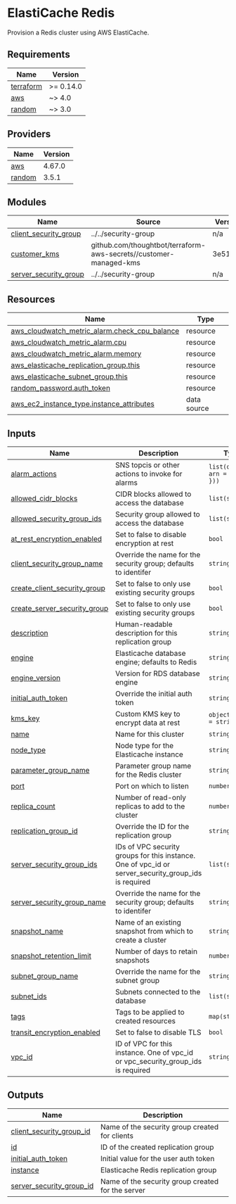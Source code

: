 # ElastiCache Redis

Provision a Redis cluster using AWS ElastiCache.

<!-- BEGIN_TF_DOCS -->
## Requirements

| Name | Version |
|------|---------|
| <a name="requirement_terraform"></a> [terraform](#requirement\_terraform) | >= 0.14.0 |
| <a name="requirement_aws"></a> [aws](#requirement\_aws) | ~> 4.0 |
| <a name="requirement_random"></a> [random](#requirement\_random) | ~> 3.0 |

## Providers

| Name | Version |
|------|---------|
| <a name="provider_aws"></a> [aws](#provider\_aws) | 4.67.0 |
| <a name="provider_random"></a> [random](#provider\_random) | 3.5.1 |

## Modules

| Name | Source | Version |
|------|--------|---------|
| <a name="module_client_security_group"></a> [client\_security\_group](#module\_client\_security\_group) | ../../security-group | n/a |
| <a name="module_customer_kms"></a> [customer\_kms](#module\_customer\_kms) | github.com/thoughtbot/terraform-aws-secrets//customer-managed-kms | 3e5155d |
| <a name="module_server_security_group"></a> [server\_security\_group](#module\_server\_security\_group) | ../../security-group | n/a |

## Resources

| Name | Type |
|------|------|
| [aws_cloudwatch_metric_alarm.check_cpu_balance](https://registry.terraform.io/providers/hashicorp/aws/latest/docs/resources/cloudwatch_metric_alarm) | resource |
| [aws_cloudwatch_metric_alarm.cpu](https://registry.terraform.io/providers/hashicorp/aws/latest/docs/resources/cloudwatch_metric_alarm) | resource |
| [aws_cloudwatch_metric_alarm.memory](https://registry.terraform.io/providers/hashicorp/aws/latest/docs/resources/cloudwatch_metric_alarm) | resource |
| [aws_elasticache_replication_group.this](https://registry.terraform.io/providers/hashicorp/aws/latest/docs/resources/elasticache_replication_group) | resource |
| [aws_elasticache_subnet_group.this](https://registry.terraform.io/providers/hashicorp/aws/latest/docs/resources/elasticache_subnet_group) | resource |
| [random_password.auth_token](https://registry.terraform.io/providers/hashicorp/random/latest/docs/resources/password) | resource |
| [aws_ec2_instance_type.instance_attributes](https://registry.terraform.io/providers/hashicorp/aws/latest/docs/data-sources/ec2_instance_type) | data source |

## Inputs

| Name | Description | Type | Default | Required |
|------|-------------|------|---------|:--------:|
| <a name="input_alarm_actions"></a> [alarm\_actions](#input\_alarm\_actions) | SNS topcis or other actions to invoke for alarms | `list(object({ arn = string }))` | `[]` | no |
| <a name="input_allowed_cidr_blocks"></a> [allowed\_cidr\_blocks](#input\_allowed\_cidr\_blocks) | CIDR blocks allowed to access the database | `list(string)` | `[]` | no |
| <a name="input_allowed_security_group_ids"></a> [allowed\_security\_group\_ids](#input\_allowed\_security\_group\_ids) | Security group allowed to access the database | `list(string)` | `[]` | no |
| <a name="input_at_rest_encryption_enabled"></a> [at\_rest\_encryption\_enabled](#input\_at\_rest\_encryption\_enabled) | Set to false to disable encryption at rest | `bool` | `true` | no |
| <a name="input_client_security_group_name"></a> [client\_security\_group\_name](#input\_client\_security\_group\_name) | Override the name for the security group; defaults to identifer | `string` | `""` | no |
| <a name="input_create_client_security_group"></a> [create\_client\_security\_group](#input\_create\_client\_security\_group) | Set to false to only use existing security groups | `bool` | `true` | no |
| <a name="input_create_server_security_group"></a> [create\_server\_security\_group](#input\_create\_server\_security\_group) | Set to false to only use existing security groups | `bool` | `true` | no |
| <a name="input_description"></a> [description](#input\_description) | Human-readable description for this replication group | `string` | n/a | yes |
| <a name="input_engine"></a> [engine](#input\_engine) | Elasticache database engine; defaults to Redis | `string` | `"redis"` | no |
| <a name="input_engine_version"></a> [engine\_version](#input\_engine\_version) | Version for RDS database engine | `string` | n/a | yes |
| <a name="input_initial_auth_token"></a> [initial\_auth\_token](#input\_initial\_auth\_token) | Override the initial auth token | `string` | `null` | no |
| <a name="input_kms_key"></a> [kms\_key](#input\_kms\_key) | Custom KMS key to encrypt data at rest | `object({ arn = string })` | `null` | no |
| <a name="input_name"></a> [name](#input\_name) | Name for this cluster | `string` | n/a | yes |
| <a name="input_node_type"></a> [node\_type](#input\_node\_type) | Node type for the Elasticache instance | `string` | n/a | yes |
| <a name="input_parameter_group_name"></a> [parameter\_group\_name](#input\_parameter\_group\_name) | Parameter group name for the Redis cluster | `string` | `null` | no |
| <a name="input_port"></a> [port](#input\_port) | Port on which to listen | `number` | `6379` | no |
| <a name="input_replica_count"></a> [replica\_count](#input\_replica\_count) | Number of read-only replicas to add to the cluster | `number` | `1` | no |
| <a name="input_replication_group_id"></a> [replication\_group\_id](#input\_replication\_group\_id) | Override the ID for the replication group | `string` | `""` | no |
| <a name="input_server_security_group_ids"></a> [server\_security\_group\_ids](#input\_server\_security\_group\_ids) | IDs of VPC security groups for this instance. One of vpc\_id or server\_security\_group\_ids is required | `list(string)` | `[]` | no |
| <a name="input_server_security_group_name"></a> [server\_security\_group\_name](#input\_server\_security\_group\_name) | Override the name for the security group; defaults to identifer | `string` | `""` | no |
| <a name="input_snapshot_name"></a> [snapshot\_name](#input\_snapshot\_name) | Name of an existing snapshot from which to create a cluster | `string` | `null` | no |
| <a name="input_snapshot_retention_limit"></a> [snapshot\_retention\_limit](#input\_snapshot\_retention\_limit) | Number of days to retain snapshots | `number` | `7` | no |
| <a name="input_subnet_group_name"></a> [subnet\_group\_name](#input\_subnet\_group\_name) | Override the name for the subnet group | `string` | `""` | no |
| <a name="input_subnet_ids"></a> [subnet\_ids](#input\_subnet\_ids) | Subnets connected to the database | `list(string)` | n/a | yes |
| <a name="input_tags"></a> [tags](#input\_tags) | Tags to be applied to created resources | `map(string)` | `{}` | no |
| <a name="input_transit_encryption_enabled"></a> [transit\_encryption\_enabled](#input\_transit\_encryption\_enabled) | Set to false to disable TLS | `bool` | `true` | no |
| <a name="input_vpc_id"></a> [vpc\_id](#input\_vpc\_id) | ID of VPC for this instance. One of vpc\_id or vpc\_security\_group\_ids is required | `string` | `null` | no |

## Outputs

| Name | Description |
|------|-------------|
| <a name="output_client_security_group_id"></a> [client\_security\_group\_id](#output\_client\_security\_group\_id) | Name of the security group created for clients |
| <a name="output_id"></a> [id](#output\_id) | ID of the created replication group |
| <a name="output_initial_auth_token"></a> [initial\_auth\_token](#output\_initial\_auth\_token) | Initial value for the user auth token |
| <a name="output_instance"></a> [instance](#output\_instance) | Elasticache Redis replication group |
| <a name="output_server_security_group_id"></a> [server\_security\_group\_id](#output\_server\_security\_group\_id) | Name of the security group created for the server |
<!-- END_TF_DOCS -->
